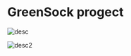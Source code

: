 # GreenSock progect

![desc](https://user-images.githubusercontent.com/89382815/171461180-94cc6377-aa21-4bf9-8178-45c872e62f86.png)

![desc2](https://user-images.githubusercontent.com/89382815/171461213-29606669-fce2-4869-b4cd-6f5646fa923b.png)
